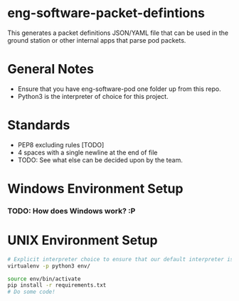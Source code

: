 # eng-software-packet-defintions
This generates a packet definitions JSON/YAML file that can be used in the ground station or other internal apps that parse pod packets.

# General Notes
* Ensure that you have eng-software-pod one folder up from this repo.
* Python3 is the interpreter of choice for this project.

# Standards
* PEP8 excluding rules [TODO]
* 4 spaces with a single newline at the end of file
* TODO: See what else can be decided upon by the team.

# Windows Environment Setup
### TODO: How does Windows work? :P

# UNIX Environment Setup
```sh
# Explicit interpreter choice to ensure that our default interpreter is python3.
virtualenv -p python3 env/

source env/bin/activate
pip install -r requirements.txt
# Do some code!
````
